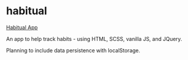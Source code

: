 # habitual

<a href="https://habitual-app-mlb.herokuapp.com/" target="_blank">Habitual App</a>

An app to help track habits - using HTML, SCSS, vanilla JS, and JQuery.

Planning to include data persistence with localStorage.
